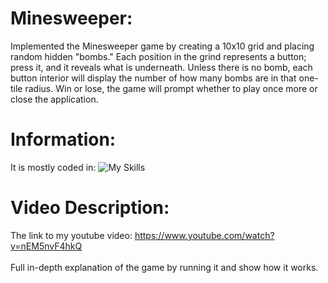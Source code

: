 # Minesweeper:
Implemented the Minesweeper game by creating a 10x10 grid and placing random hidden "bombs." Each position in the grind represents a button; press it, and it reveals what is underneath. Unless there is no bomb, each button interior will display the number of how many bombs are in that one-tile radius. Win or lose, the game will prompt whether to play once more or close the application.

# Information:
It is mostly coded in: ![My Skills](https://skillicons.dev/icons?i=js)

# Video Description:
The link to my youtube video: https://www.youtube.com/watch?v=nEM5nvF4hkQ
<br> </br>
Full in-depth explanation of the game by running it and show how it works.
